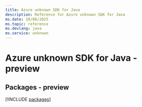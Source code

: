 ```yaml
---
title: Azure unknown SDK for Java
description: Reference for Azure unknown SDK for Java
ms.date: 10/08/2025
ms.topic: reference
ms.devlang: java
ms.service: unknown
---
```

# Azure unknown SDK for Java - preview
## Packages - preview
[!INCLUDE [packages](unknown-index.md)]